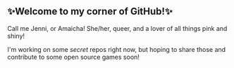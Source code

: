 ## ✨Welcome to my corner of GitHub!✨
Call me Jenni, or Amaicha!
She/her, queer, and a lover of all things pink and shiny!

I'm working on some _secret_ repos right now, but hoping to share those and contribute to some open source games soon!
<!--
**amaicha1237/amaicha1237** is a ✨ _special_ ✨ repository because its `README.md` (this file) appears on your GitHub profile.

Here are some ideas to get you started:

- 🔭 I’m currently working on ...
- 🌱 I’m currently learning ...
- 👯 I’m looking to collaborate on ...
- 🤔 I’m looking for help with ...
- 💬 Ask me about ...
- 📫 How to reach me: ...
- 😄 Pronouns: ...
- ⚡ Fun fact: ...
-->
